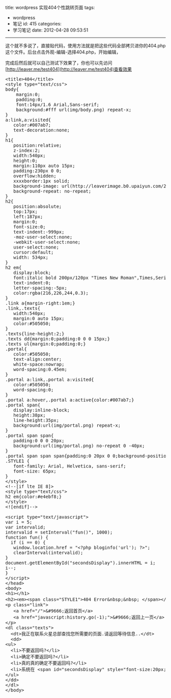 title: wordpress 实现404个性跳转页面
tags:
  - wordpress
  - 笔记
id: 415
categories:
  - 学习笔记
date: 2012-04-28 09:53:51
---

这个就不多说了，直接贴代码，使用方法就是把这些代码全部拷贝进你的404.php这个文件。后台点击外观-编辑-选择404.php，开始编辑，

完成后然后就可以自己测试下效果了，你也可以先访问[http://leaver.me/test404](http://leaver.me/test404)查看效果
<pre lang="xml" escaped="true">
&lt;title&gt;404&lt;/title&gt;
&lt;style type="text/css"&gt;
body{
    margin:0;
    padding:0;
    font:14px/1.6 Arial,Sans-serif;
    background:#fff url(img/body.png) repeat-x;
}
a:link,a:visited{
   color:#007ab7;
   text-decoration:none;
}
h1{
   position:relative;
   z-index:2;
   width:540px;
   height:0;
   margin:110px auto 15px;
   padding:230px 0 0;
   overflow:hidden;
   xxxxborder:1px solid;
   background-image: url(http://leaverimage.b0.upaiyun.com/20346_o.jpg);
   background-repeat: no-repeat;
}
h2{
   position:absolute;
   top:17px;
   left:187px;
   margin:0;
   font-size:0;
   text-indent:-999px;
   -moz-user-select:none;
   -webkit-user-select:none;
   user-select:none;
   cursor:default;
   width: 534px;
}
h2 em{
   display:block;
   font:italic bold 200px/120px "Times New Roman",Times,Serif;
   text-indent:0;
   letter-spacing:-5px;
   color:rgba(216,226,244,0.3);
}
.link a{margin-right:1em;}
.link,.texts{
   width:540px;
   margin:0 auto 15px;
   color:#505050;
}
.texts{line-height:2;}
.texts dd{margin:0;padding:0 0 0 15px;}
.texts ul{margin:0;padding:0;}
.portal{
   color:#505050;
   text-align:center;
   white-space:nowrap;
   word-spacing:0.45em;
}
.portal a:link,.portal a:visited{
   color:#505050;
   word-spacing:0;
}
.portal a:hover,.portal a:active{color:#007ab7;}
.portal span{
   display:inline-block;
   height:38px;
   line-height:35px;
   background:url(img/portal.png) repeat-x;
}
.portal span span{
   padding:0 0 0 20px;
   background:url(img/portal.png) no-repeat 0 -40px;
}
.portal span span span{padding:0 20px 0 0;background-position:100% -80px;}
.STYLE1 {
   font-family: Arial, Helvetica, sans-serif;
   font-size: 65px;
}
&lt;/style&gt;
&lt;!--[if lte IE 8]&gt;
&lt;style type="text/css"&gt;
h2 em{color:#e4ebf8;}
&lt;/style&gt;
&lt;![endif]--&gt;

&lt;script type="text/javascript"&gt;
var i = 5;
var intervalid;
intervalid = setInterval("fun()", 1000);
function fun() {
  if (i == 0) {
   window.location.href = "&lt;?php bloginfo('url'); ?&gt;";
   clearInterval(intervalid);
}
document.getElementById("secondsDisplay").innerHTML = i;
i--;
}
&lt;/script&gt;
&lt;/head&gt;
&lt;body&gt;
&lt;h1&gt;&lt;/h1&gt;
&lt;h2&gt;&lt;em&gt;&lt;span class="STYLE1"&gt;404 Error&amp;nbsp;&amp;nbsp; &lt;/span&gt;&lt;/em&gt;: 您所查找的页面不存在,可能已被删除或您输错了网址!&lt;/h2&gt;
&lt;p class="link"&gt;
   &lt;a href="/"&gt;&amp;#9666;返回首页&lt;/a&gt;
   &lt;a href="javascript:history.go(-1);"&gt;&amp;#9666;返回上一页&lt;/a&gt;
&lt;/p&gt;
&lt;dl class="texts"&gt;
  &lt;dt&gt;我正在联系火星总部查找您所需要的页面.请返回等待信息..&lt;/dt&gt;
  &lt;dd&gt;
&lt;ul&gt;
  &lt;li&gt;不要返回吗?&lt;/li&gt;
  &lt;li&gt;确定不要返回吗?&lt;/li&gt;
  &lt;li&gt;真的真的确定不要返回吗?&lt;/li&gt;
  &lt;li&gt;系统在 &lt;span id="secondsDisplay" style="font-size:20px;color:red;"&gt;5&lt;/span&gt; 秒钟之后带你返回地球。&lt;/li&gt;
&lt;/ul&gt;
&lt;/dd&gt;
&lt;/dl&gt;
&lt;/body&gt;</pre>
